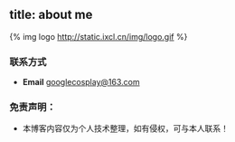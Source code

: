 title: about me
---

{% img logo http://static.ixcl.cn/img/logo.gif %}

<!-- dragon -->

### 联系方式
* **Email** <googlecosplay@163.com>



### 免责声明：
* 本博客内容仅为个人技术整理，如有侵权，可与本人联系！
